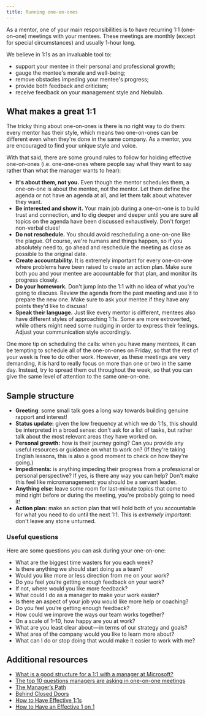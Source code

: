 ```yaml
---
title: Running one-on-ones
---
```


As a mentor, one of your main responsibilities is to have recurring 1:1 (one-on-one) meetings with
your mentees. These meetings are monthly (except for special circumstances) and usually 1-hour long.

We believe in 1:1s as an invaluable tool to:

- support your mentee in their personal and professional growth;
- gauge the mentee's morale and well-being;
- remove obstacles impeding your mentee's progress;
- provide both feedback and criticism;
- receive feedback on your management style and Nebulab.

## What makes a great 1:1

The tricky thing about one-on-ones is there is no right way to do them: every mentor has their 
style, which means two one-on-ones can be different even when they're done in the same company. As a
mentor, you are encouraged to find your unique style and voice.

With that said, there are some ground rules to follow for holding effective one-on-ones (i.e.
one-one-ones where people say what they want to say rather than what the manager wants to hear):

- **It's about them, not you.** Even though the mentor schedules them, a one-on-one is about the
  mentee, not the mentor. Let them define the agenda or not have an agenda at all, and let them
  talk about whatever they want.
- **Be interested and show it.** Your main job during a one-on-one is to build trust and connection,
  and to dig deeper and deeper until you are sure all topics on the agenda have been discussed
  exhaustively. Don't forget non-verbal clues!
- **Do not reschedule.** You should avoid rescheduling a one-on-one like the plague. Of course,
  we're humans and things happen, so if you absolutely need to, go ahead and reschedule the meeting
  as close as possible to the original date. 
- **Create accountability.** It is extremely important for every one-on-one where problems have been
  raised to create an action plan. Make sure both you and your mentee are accountable for that plan,
  and monitor its progress closely.
- **Do your homework.** Don't jump into the 1:1 with no idea of what you're going to discuss. Review
  the agenda from the past meeting and use it to prepare the new one. Make sure to ask your mentee
  if they have any points they'd like to discuss!
- **Speak their language.** Just like every mentor is different, mentees also have different styles
  of approaching 1:1s. Some are more extroverted, while others might need some nudging in order to
  express their feelings. Adjust your communication style accordingly.

One more tip on scheduling the calls: when you have many mentees, it can be tempting to schedule all
of the one-on-ones on Friday, so that the rest of your week is free to do other work. However, as
these meetings are very demanding, it is hard to really focus on more than one or two in the same
day. Instead, try to spread them out throughout the week, so that you can give the same level of
attention to the same one-on-one.

## Sample structure

- **Greeting**: some small talk goes a long way towards building genuine rapport and interest!
- **Status update:** given the low frequency at which we do 1:1s, this should be interpreted in a
  broad sense: don't ask for a list of tasks, but rather talk about the most relevant areas they
  have worked on.
- **Personal growth:** how is their journey going? Can you provide any useful resources or guidance
  on what to work on? (If they're taking English lessons, this is also a good moment to check on how
  they're going.)
- **Impediments:** is anything impeding their progress from a professional or personal perspective?
  If yes, is there any way you can help? Don't make this feel like micromanagement: you should be a
  servant leader.
- **Anything else**: leave some room for last-minute topics that come to mind right before or during
  the meeting, you're probably going to need it!
- **Action plan:** make an action plan that will hold both of you accountable for what you need to
  do until the next 1:1. This is _extremely important_: don't leave any stone unturned.

### Useful questions

Here are some questions you can ask during your one-on-one:

- What are the biggest time wasters for you each week?
- Is there anything we should start doing as a team?
- Would you like more or less direction from me on your work?
- Do you feel you’re getting enough feedback on your work?
- If not, where would you like more feedback?
- What could I do as a manager to make your work easier?
- Is there an aspect of your job you would like more help or coaching?
- Do you feel you’re getting enough feedback?
- How could we improve the ways our team works together?
- On a scale of 1–10, how happy are you at work?
- What are you least clear about — in terms of our strategy and goals?
- What area of the company would you like to learn more about?
- What can I do or stop doing that would make it easier to work with me?

## Additional resources

- [What is a good structure for a 1:1 with a manager at Microsoft?](https://www.quora.com/What-is-a-good-structure-for-a-1-1-with-a-manager-at-Microsoft)
- [The top 10 questions managers are asking in one-on-one meetings](https://soapboxhq.com/blog/meetings/best-one-on-one-questions)
- [The Manager’s Path](https://www.oreilly.com/library/view/the-managers-path/9781491973882/)
- [Behind Closed Doors](https://pragprog.com/book/rdbcd/behind-closed-doors)
- [How to Have Effective 1:1s](https://www.radicalcandor.com/blog/effective-one-on-ones/)
- [How to Have an Effective 1 on 1](http://www.greatleadershipbydan.com/2009/03/how-to-have-effective-1-on-1.html)
